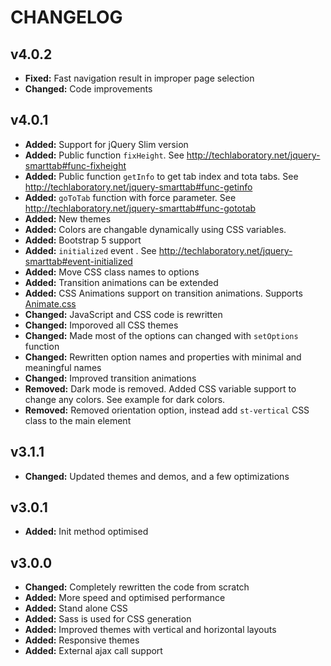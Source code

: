 CHANGELOG
=========
v4.0.2
-----
- **Fixed:** Fast navigation result in improper page selection 
- **Changed:** Code improvements 

v4.0.1
-----
- **Added:** Support for jQuery Slim version
- **Added:** Public function `fixHeight`. See http://techlaboratory.net/jquery-smarttab#func-fixheight
- **Added:** Public function `getInfo` to get tab index and tota tabs. See http://techlaboratory.net/jquery-smarttab#func-getinfo
- **Added:** `goToTab` function with force parameter. See http://techlaboratory.net/jquery-smarttab#func-gototab
- **Added:** New themes
- **Added:** Colors are changable dynamically using CSS variables.
- **Added:** Bootstrap 5 support
- **Added:** `initialized` event . See http://techlaboratory.net/jquery-smarttab#event-initialized
- **Added:** Move CSS class names to options
- **Added:** Transition animations can be extended
- **Added:** CSS Animations support on transition animations. Supports [Animate.css](https://animate.style/)
- **Changed:** JavaScript and CSS code is rewritten  
- **Changed:** Imporoved all CSS themes
- **Changed:** Made most of the options can changed with `setOptions` function
- **Changed:** Rewritten option names and properties with minimal and meaningful names
- **Changed:** Improved transition animations
- **Removed:** Dark mode is removed. Added CSS variable support to change any colors. See example for dark colors.
- **Removed:** Removed orientation option, instead add `st-vertical` CSS class to the main element


v3.1.1
-----
- **Changed:** Updated themes and demos, and a few optimizations

v3.0.1
-----
- **Added:** Init method optimised

v3.0.0
-----
- **Changed:** Completely rewritten the code from scratch
- **Added:** More speed and optimised performance
- **Added:** Stand alone CSS
- **Added:** Sass is used for CSS generation
- **Added:** Improved themes with vertical and horizontal layouts
- **Added:** Responsive themes
- **Added:** External ajax call support
